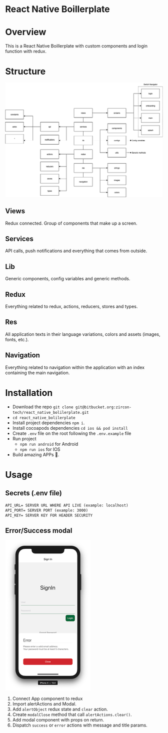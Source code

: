 React Native Boillerplate
====================================

# Overview

This is a React Native Boillerplate with custom components and login function with redux.

# Structure

![Structure](/images/structure.jpg)

## Views
Redux connected. Group of components that make up a screen.

## Services
API calls, push notifications and everything that comes from outside.

## Lib
Generic components, config variables and generic methods.

## Redux
Everything related to redux, actions, reducers, stores and types.

## Res
All application texts in their language variations, colors and assets (images, fonts, etc.).

## Navigation
Everything related to navigation within the application with an index containing the main navigation.

# Installation

* Download the repo `git clone git@bitbucket.org:zircon-tech/react_native_bolilerplate.git`
* `cd react_native_bolilerplate`
* Install project dependencies `npm i`.
* Install cocoapods dependencies `cd ios && pod install`
* Create `.env` file on the root following the `.env.example` file
* Run project
  * `npm run android` for Android 
  * `npm run ios` for IOS 
* Build amazing APPs 🚀.

# Usage 

## Secrets (.env file)
```
API_URL= SERVER URL WHERE API LIVE (example: localhost)
API_PORT= SERVER PORT (example: 3000)
API_KEY= SERVER KEY FOR HEADER SECURITY
```

## Error/Success modal

![Structure](/images/modal.png)

1. Connect App component to redux
2. Import alertActions and Modal. 
3. Add `alertObject` redux state and `clear` action.
4. Create `modalClose` method that call `alertActions.clear()`.
5. Add modal component with props on return.
6. Dispatch `success` or `error` actions with message and title params.
